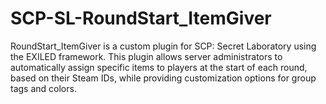 # SCP-SL-RoundStart_ItemGiver
RoundStart_ItemGiver is a custom plugin for SCP: Secret Laboratory using the EXILED framework. This plugin allows server administrators to automatically assign specific items to players at the start of each round, based on their Steam IDs, while providing customization options for group tags and colors.
